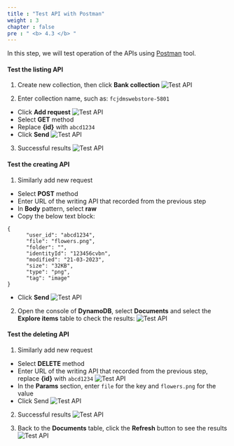 ```yaml
---
title : "Test API with Postman"
weight : 3
chapter : false
pre : " <b> 4.3 </b> "
---
```


In this step, we will test operation of the APIs using [Postman](https://www.postman.com/downloads/) tool.

#### Test the listing API
1. Create new collection, then click **Bank collection**
![Test API](images/4.frontendintergrationwithapigateway/046-frontendintergrationwithapigateway.png)

2. Enter collection name, such as: `fcjdmswebstore-5801`
 + Click **Add request**
![Test API](images/4.frontendintergrationwithapigateway/047-frontendintergrationwithapigateway.png)
 + Select **GET** method 
 + Replace **{id}** with `abcd1234`
 + Click **Send**
![Test API](images/4.frontendintergrationwithapigateway/048-frontendintergrationwithapigateway.png) 

3. Successful results
![Test API](images/4.frontendintergrationwithapigateway/049-frontendintergrationwithapigateway.png)

#### Test the creating API
1. Similarly add new request
 + Select **POST** method
 + Enter URL of the writing API that recorded from the previous step
 + In **Body** pattern, select **raw**
 + Copy the below text block:

```
{
      "user_id": "abcd1234",
      "file": "flowers.png",
      "folder": "",
      "identityId": "123456cvbn",
      "modified": "21-03-2023",
      "size": "32KB",
      "type": "png",
      "tag": "image"
}
```

 + Click **Send**
![Test API](images/4.frontendintergrationwithapigateway/051-frontendintergrationwithapigateway.png)

2. Open the console of **DynamoDB**, select **Documents** and select the **Explore items** table to check the results:
![Test API](images/4.frontendintergrationwithapigateway/052-frontendintergrationwithapigateway.png)

#### Test the deleting API
1. Similarly add new request
 + Select **DELETE** method
 + Enter URL of the writing API that recorded from the previous step, replace **{id}** with `abcd1234`
![Test API](images/4.frontendintergrationwithapigateway/053-frontendintergrationwithapigateway.png)
 + In the **Params** section, enter `file` for the key and `flowers.png` for the value
 + Click Send
![Test API](images/4.frontendintergrationwithapigateway/054-frontendintergrationwithapigateway.png)

2. Successful results
![Test API](images/4.frontendintergrationwithapigateway/055-frontendintergrationwithapigateway.png)

3. Back to the **Documents** table, click the **Refresh** button to see the results
![Test API](images/4.frontendintergrationwithapigateway/056-frontendintergrationwithapigateway.png)


